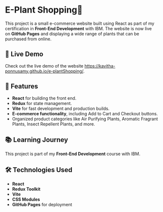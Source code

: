 # E-Plant Shopping🌱

This project is a small e-commerce website built using React as part of my certification in **Front-End Development** with IBM. The website is now live on **GitHub Pages** and displaying a wide range of plants that can be purchased from online.

## 🚀 Live Demo

Check out the live demo of the website https://kavitha-ponnusamy.github.io/e-plantShopping/. 

## 🌟 Features

- **React** for building the front end.
- **Redux** for state management.
- **Vite** for fast development and production builds.
- **E-commerce functionality**, including Add to Cart and Checkout buttons.
- Organized product categories like Air Purifying Plants, Aromatic Fragrant Plants, Insect Repellent Plants, and more.

## 📚 Learning Journey

This project is part of my **Front-End Development** course with IBM. 
## 🛠️ Technologies Used

- **React**
- **Redux Toolkit**
- **Vite**
- **CSS Modules**
- **GitHub Pages** for deployment
